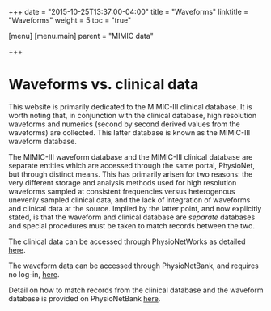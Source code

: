 +++
date = "2015-10-25T13:37:00-04:00"
title = "Waveforms"
linktitle = "Waveforms"
weight = 5
toc = "true"

[menu]
  [menu.main]
    parent = "MIMIC data"

+++

# Waveforms vs. clinical data

This website is primarily dedicated to the MIMIC-III clinical database. It is worth noting that, in conjunction with the clinical database, high resolution waveforms and numerics (second by second derived values from the waveforms) are collected. This latter database is known as the MIMIC-III waveform database.

The MIMIC-III waveform database and the MIMIC-III clinical database are separate entities which are accessed through the same portal, PhysioNet, but through distinct means. This has primarily arisen for two reasons: the very different storage and analysis methods used for high resolution waveforms sampled at consistent frequencies versus heterogenous unevenly sampled clinical data, and the lack of integration of waveforms and clinical data at the source. Implied by the latter point, and now explicitly stated, is that the waveform and clinical database are *separate* databases and special procedures must be taken to match records between the two.

The clinical data can be accessed through PhysioNetWorks as detailed [here](gettingstarted/access).

The waveform data can be accessed through PhysioNetBank, and requires no log-in, [here](http://physionet.org/bank/mimic3wdb).

Detail on how to match records from the clinical database and the waveform database is provided on PhysioNetBank [here](http://physionet.org/bank/mimic3cdb).
